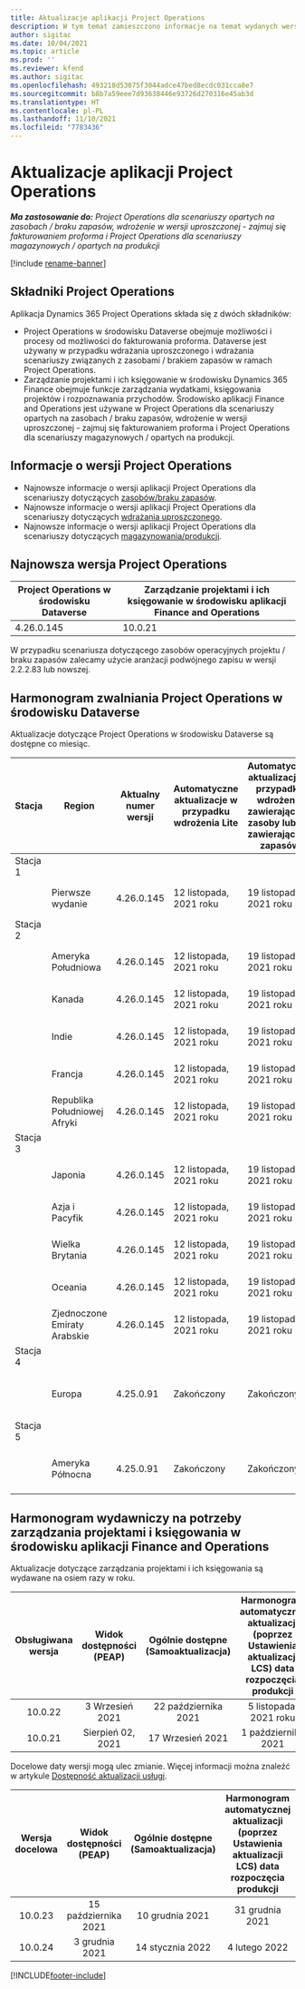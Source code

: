 ```yaml
---
title: Aktualizacje aplikacji Project Operations
description: W tym temat zamieszczono informacje na temat wydanych wersji aplikacji Dynamics 365 Project Operations.
author: sigitac
ms.date: 10/04/2021
ms.topic: article
ms.prod: ''
ms.reviewer: kfend
ms.author: sigitac
ms.openlocfilehash: 493218d53075f3044adce47bed8ecdc031cca8e7
ms.sourcegitcommit: b8b7a59eee7d93638446e93726d270316e45ab3d
ms.translationtype: HT
ms.contentlocale: pl-PL
ms.lasthandoff: 11/10/2021
ms.locfileid: "7783436"
---
```

# <a name="project-operations-updates"></a>Aktualizacje aplikacji Project Operations

_**Ma zastosowanie do:** Project Operations dla scenariuszy opartych na zasobach / braku zapasów, wdrożenie w wersji uproszczonej - zajmuj się fakturowaniem proforma i Project Operations dla scenariuszy magazynowych / opartych na produkcji_

[!include [rename-banner](~/includes/cc-data-platform-banner.md)]

## <a name="project-operations-components"></a>Składniki Project Operations

Aplikacja Dynamics 365 Project Operations składa się z dwóch składników:

- Project Operations w środowisku Dataverse obejmuje możliwości i procesy od możliwości do fakturowania proforma. Dataverse jest używany w przypadku wdrażania uproszczonego i wdrażania scenariuszy związanych z zasobami / brakiem zapasów w ramach Project Operations.
- Zarządzanie projektami i ich księgowanie w środowisku Dynamics 365 Finance obejmuje funkcje zarządzania wydatkami, księgowania projektów i rozpoznawania przychodów. Środowisko aplikacji Finance and Operations jest używane w Project Operations dla scenariuszy opartych na zasobach / braku zapasów, wdrożenie w wersji uproszczonej - zajmuj się fakturowaniem proforma i Project Operations dla scenariuszy magazynowych / opartych na produkcji.

## <a name="project-operations-release-notes"></a>Informacje o wersji Project Operations
- Najnowsze informacje o wersji aplikacji Project Operations dla scenariuszy dotyczących [zasobów/braku zapasów](whats-new-oct-2021-resource-based.md).
- Najnowsze informacje o wersji aplikacji Project Operations dla scenariuszy dotyczących [wdrażania uproszczonego](../pro/whats-new/whats-new-oct-2021-lite.md).
- Najnowsze informacje o wersji aplikacji Project Operations dla scenariuszy dotyczących [magazynowania/produkcji](../prod-pma/whats-new/whats-new-jul-2021-stocked.md).

## <a name="project-operations-latest-version"></a>Najnowsza wersja Project Operations

| Project Operations w środowisku Dataverse | Zarządzanie projektami i ich księgowanie w środowisku aplikacji Finance and Operations | 
| --- | --- |
| 4.26.0.145 | 10.0.21 |

W przypadku scenariusza dotyczącego zasobów operacyjnych projektu / braku zapasów zalecamy użycie aranżacji podwójnego zapisu w wersji 2.2.2.83 lub nowszej.

## <a name="release-schedule-for-project-operations-on-dataverse-environment"></a>Harmonogram zwalniania Project Operations w środowisku Dataverse

Aktualizacje dotyczące Project Operations w środowisku Dataverse są dostępne co miesiąc. 

| Stacja | Region | Aktualny numer wersji | Automatyczne aktualizacje w przypadku wdrożenia Lite | Automatyczne aktualizacje w przypadku wdrożenia zawierającego zasoby lub nie zawierającego zapasów | Następny numer wersji | Następna wersja ogólnie dostępna |
|-----------|-----------------------|-----------------|--------------------|---------------------|---------------------|---------------------|
| Stacja 1 |   &nbsp;              |    &nbsp;       | &nbsp;             |      &nbsp;         |      &nbsp;         |      &nbsp;         |
|   &nbsp;  | Pierwsze wydanie         |  4.26.0.145     | 12 listopada, 2021 roku  | 19 listopada, 2021 roku   | Do ustalenia                 | 03 grudnia 2021   |
| Stacja 2 |   &nbsp;              |    &nbsp;       | &nbsp;             |      &nbsp;         |      &nbsp;         |      &nbsp;         |
|   &nbsp;  | Ameryka Południowa         |  4.26.0.145     | 12 listopada, 2021 roku  | 19 listopada, 2021 roku   | Do ustalenia                 | 03 grudnia 2021   |
|   &nbsp;  | Kanada                |  4.26.0.145     | 12 listopada, 2021 roku  | 19 listopada, 2021 roku   | Do ustalenia                 | 03 grudnia 2021   |
|   &nbsp;  | Indie                 |  4.26.0.145     | 12 listopada, 2021 roku  | 19 listopada, 2021 roku   | Do ustalenia                 | 03 grudnia 2021   |
|   &nbsp;  | Francja                |  4.26.0.145     | 12 listopada, 2021 roku  | 19 listopada, 2021 roku   | Do ustalenia                 | 03 grudnia 2021   |
|   &nbsp;  | Republika Południowej Afryki          |  4.26.0.145     | 12 listopada, 2021 roku  | 19 listopada, 2021 roku   | Do ustalenia                 | 03 grudnia 2021   |
| Stacja 3 |      &nbsp;           |     &nbsp;      |     &nbsp;         |      &nbsp;         |      &nbsp;         |      &nbsp;         |
|   &nbsp;  | Japonia                 |  4.26.0.145     | 12 listopada, 2021 roku  | 19 listopada, 2021 roku   | Do ustalenia                 | 10 grudnia 2021   |
|   &nbsp;  | Azja i Pacyfik          |  4.26.0.145     | 12 listopada, 2021 roku  | 19 listopada, 2021 roku   | Do ustalenia                 | 10 grudnia 2021   |
|   &nbsp;  | Wielka Brytania         |  4.26.0.145     | 12 listopada, 2021 roku  | 19 listopada, 2021 roku   | Do ustalenia                 | 10 grudnia 2021   |
|   &nbsp;  | Oceania               |  4.26.0.145     | 12 listopada, 2021 roku  | 19 listopada, 2021 roku   | Do ustalenia                 | 10 grudnia 2021   |
|   &nbsp;  | Zjednoczone Emiraty Arabskie  |  4.26.0.145     | 12 listopada, 2021 roku  | 19 listopada, 2021 roku   | Do ustalenia                 | 10 grudnia 2021   |
| Stacja 4 |     &nbsp;            |     &nbsp;      |     &nbsp;         |      &nbsp;         |      &nbsp;         |      &nbsp;         |
|   &nbsp;  | Europa                |  4.25.0.91      | Zakończony           | Zakończony            | 4.26.0.145          | 12 listopada, 2021 roku   |
| Stacja 5 |     &nbsp;            |     &nbsp;      |     &nbsp;         |      &nbsp;         |      &nbsp;         |      &nbsp;         |
|   &nbsp;  | Ameryka Północna         |  4.25.0.91      | Zakończony           | Zakończony            | 4.26.0.145          | 19 listopada, 2021 roku   |


## <a name="release-schedule-for-project-management-and-accounting-in-the-finance-and-operations-apps-environment"></a>Harmonogram wydawniczy na potrzeby zarządzania projektami i księgowania w środowisku aplikacji Finance and Operations

Aktualizacje dotyczące zarządzania projektami i ich księgowania są wydawane na osiem razy w roku.

|Obsługiwana wersja| Widok dostępności (PEAP) | Ogólnie dostępne (Samoaktualizacja) | Harmonogram automatycznej aktualizacji (poprzez Ustawienia aktualizacji LCS) data rozpoczęcia produkcji |   Koniec świadczenia usług   |
|:---------------:|:---------------------------:|:---------------------------------:|:--------------------------------------------------------------------:|:------------------:|
|     10.0.22     |      3 Wrzesień 2021      |        22 października 2021           |                          5 listopada, 2021 roku                            | 14 stycznia 2022   |
|    10.0.21      |         Sierpień 02, 2021     |           17 Wrzesień 2021      |                             1 października 2021                          |  10 grudnia 2021 |


Docelowe daty wersji mogą ulec zmianie. Więcej informacji można znaleźć w artykule [Dostępność aktualizacji usługi](/dynamics365/fin-ops-core/fin-ops/get-started/public-preview-releases?toc=%2fdynamics365%2ffinance%2ftoc.json).

|Wersja docelowa | Widok dostępności (PEAP) | Ogólnie dostępne (Samoaktualizacja) | Harmonogram automatycznej aktualizacji (poprzez Ustawienia aktualizacji LCS) data rozpoczęcia produkcji |   Koniec świadczenia usług   |
|:---------------:|:---------------------------:|:---------------------------------:|:--------------------------------------------------------------------:|:------------------:|
|     10.0.23     |      15 października 2021       |        10 grudnia 2021          |                          31 grudnia 2021                           | 18 marca 2022     |
|     10.0.24     |      3 grudnia 2021       |        14 stycznia 2022           |                          4 lutego 2022                            | 15 kwietnia 2022     |

[!INCLUDE[footer-include](../includes/footer-banner.md)]
